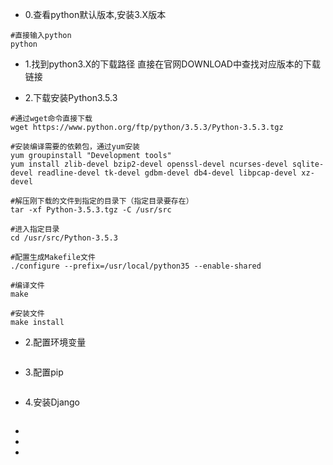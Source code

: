 * 0.查看python默认版本,安装3.X版本
```
#直接输入python
python
```
* 1.找到python3.X的下载路径
直接在官网DOWNLOAD中查找对应版本的下载链接

* 2.下载安装Python3.5.3
```
#通过wget命令直接下载
wget https://www.python.org/ftp/python/3.5.3/Python-3.5.3.tgz

#安装编译需要的依赖包，通过yum安装
yum groupinstall "Development tools"
yum install zlib-devel bzip2-devel openssl-devel ncurses-devel sqlite-devel readline-devel tk-devel gdbm-devel db4-devel libpcap-devel xz-devel

#解压刚下载的文件到指定的目录下（指定目录要存在）
tar -xf Python-3.5.3.tgz -C /usr/src

#进入指定目录
cd /usr/src/Python-3.5.3

#配置生成Makefile文件
./configure --prefix=/usr/local/python35 --enable-shared

#编译文件
make

#安装文件
make install

```

* 2.配置环境变量
```

```

* 3.配置pip
```

```

* 4.安装Django
```

```

*
*
*
